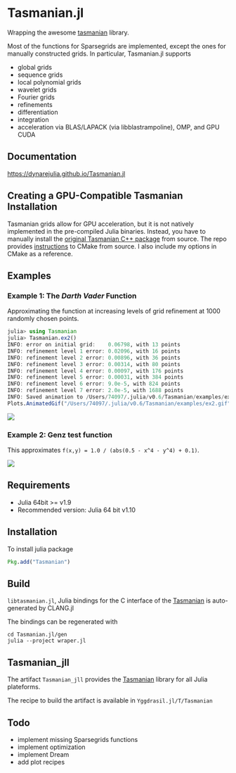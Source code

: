 # Tasmanian.jl 

Wrapping the awesome [tasmanian](https://github.com/ORNL/Tasmanian) library.

Most of the functions for Sparsegrids are implemented, except the ones
for manually constructed grids. In particular, Tasmanian.jl supports
- global grids
- sequence grids
- local polynomial grids
- wavelet grids
- Fourier grids
- refinements
- differentiation
- integration
- acceleration via BLAS/LAPACK (via libblastrampoline), OMP, and GPU CUDA

## Documentation

https://dynarejulia.github.io/Tasmanian.jl

## Creating a GPU-Compatible Tasmanian Installation

Tasmanian grids allow for GPU acceleration, but it is not natively implemented
in the pre-compiled Julia binaries. Instead, you have to manually install the 
[original Tasmanian C++ package](https://github.com/ORNL/TASMANIAN/) from source.
The repo provides [instructions](https://github.com/ORNL/TASMANIAN/blob/master/Doxygen/Installation.md)
to CMake from source. I also include my options in CMake as a reference.

## Examples

### Example 1: The *Darth Vader* Function

Approximating the function at increasing levels of grid refinement at 1000 randomly chosen points.


```julia
julia> using Tasmanian
julia> Tasmanian.ex2()
INFO: error on initial grid:    0.06798, with 13 points
INFO: refinement level 1 error: 0.02096, with 16 points
INFO: refinement level 2 error: 0.00896, with 36 points
INFO: refinement level 3 error: 0.00314, with 80 points
INFO: refinement level 4 error: 0.00097, with 176 points
INFO: refinement level 5 error: 0.00031, with 384 points
INFO: refinement level 6 error: 9.0e-5, with 824 points
INFO: refinement level 7 error: 2.0e-5, with 1688 points
INFO: Saved animation to /Users/74097/.julia/v0.6/Tasmanian/examples/ex2.gif
Plots.AnimatedGif("/Users/74097/.julia/v0.6/Tasmanian/examples/ex2.gif")
```

![](examples/ex2.gif)

### Example 2: Genz test function

This approximates `f(x,y) = 1.0 / (abs(0.5 - x^4 - y^4) + 0.1)`.


![](examples/ex3.gif)

## Requirements
- Julia 64bit >= v1.9
- Recommended version: Julia 64 bit v1.10

## Installation

To install julia package

```julia
Pkg.add("Tasmanian")
```

## Build

`libtasmanian.jl`, Julia bindings for the C interface of the
[Tasmanian](https://github.com/ORNL/TASMANIAN) is auto-generated by
CLANG.jl

The bindings can be regenerated with
```
cd Tasmanian.jl/gen
julia --project wraper.jl
```

## Tasmanian_jll

The artifact `Tasmanian_jll` provides the
[Tasmanian](https://github.com/ORNL/TASMANIAN) library for all Julia
plateforms.

The recipe to build the artifact is available in `Yggdrasil.jl/T/Tasmanian`

## Todo

- implement missing Sparsegrids functions
- implement optimization
- implement Dream
- add plot recipes
